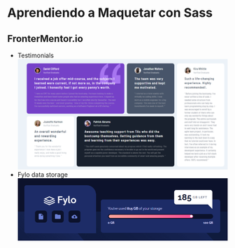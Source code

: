 # Aprendiendo a Maquetar con Sass

## FronterMentor.io

- Testimonials
  ![frontermentor-testimonials](frontermentor.io/01testimonials/design/testimonials.png)
- Fylo data storage
  ![frontermentor-testimonials](frontermentor.io/02fylodatastorage/design/fylostorage.png)
